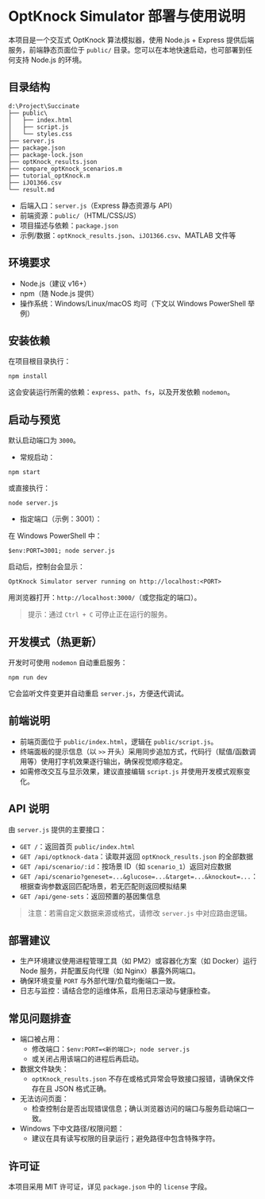 # OptKnock Simulator 部署与使用说明

本项目是一个交互式 OptKnock 算法模拟器，使用 Node.js + Express 提供后端服务，前端静态页面位于 `public/` 目录。您可以在本地快速启动，也可部署到任何支持 Node.js 的环境。

## 目录结构

```
d:\Project\Succinate
├── public\
│   ├── index.html
│   ├── script.js
│   └── styles.css
├── server.js
├── package.json
├── package-lock.json
├── optKnock_results.json
├── compare_optKnock_scenarios.m
├── tutorial_optKnock.m
├── iJO1366.csv
└── result.md
```

- 后端入口：`server.js`（Express 静态资源与 API）
- 前端资源：`public/`（HTML/CSS/JS）
- 项目描述与依赖：`package.json`
- 示例/数据：`optKnock_results.json`、`iJO1366.csv`、MATLAB 文件等

## 环境要求

- Node.js（建议 v16+）
- npm（随 Node.js 提供）
- 操作系统：Windows/Linux/macOS 均可（下文以 Windows PowerShell 举例）

## 安装依赖

在项目根目录执行：

```
npm install
```

这会安装运行所需的依赖：`express`、`path`、`fs`，以及开发依赖 `nodemon`。

## 启动与预览

默认启动端口为 `3000`。

- 常规启动：

```
npm start
```

或直接执行：

```
node server.js
```

- 指定端口（示例：3001）：

在 Windows PowerShell 中：

```
$env:PORT=3001; node server.js
```

启动后，控制台会显示：

```
OptKnock Simulator server running on http://localhost:<PORT>
```

用浏览器打开：`http://localhost:3000/`（或您指定的端口）。

> 提示：通过 `Ctrl + C` 可停止正在运行的服务。

## 开发模式（热更新）

开发时可使用 `nodemon` 自动重启服务：

```
npm run dev
```

它会监听文件变更并自动重启 `server.js`，方便迭代调试。

## 前端说明

- 前端页面位于 `public/index.html`，逻辑在 `public/script.js`。
- 终端面板的提示信息（以 `>>` 开头）采用同步追加方式，代码行（赋值/函数调用等）使用打字机效果逐行输出，确保视觉顺序稳定。
- 如需修改交互与显示效果，建议直接编辑 `script.js` 并使用开发模式观察变化。

## API 说明

由 `server.js` 提供的主要接口：

- `GET /`：返回首页 `public/index.html`
- `GET /api/optknock-data`：读取并返回 `optKnock_results.json` 的全部数据
- `GET /api/scenario/:id`：按场景 ID（如 `scenario_1`）返回对应数据
- `GET /api/scenario?geneset=...&glucose=...&target=...&knockout=...`：根据查询参数返回匹配场景，若无匹配则返回模拟结果
- `GET /api/gene-sets`：返回预置的基因集信息

> 注意：若需自定义数据来源或格式，请修改 `server.js` 中对应路由逻辑。

## 部署建议

- 生产环境建议使用进程管理工具（如 PM2）或容器化方案（如 Docker）运行 Node 服务，并配置反向代理（如 Nginx）暴露外网端口。
- 确保环境变量 `PORT` 与外部代理/负载均衡端口一致。
- 日志与监控：请结合您的运维体系，启用日志滚动与健康检查。

## 常见问题排查

- 端口被占用：
  - 修改端口：`$env:PORT=<新的端口>; node server.js`
  - 或关闭占用该端口的进程后再启动。
- 数据文件缺失：
  - `optKnock_results.json` 不存在或格式异常会导致接口报错，请确保文件存在且 JSON 格式正确。
- 无法访问页面：
  - 检查控制台是否出现错误信息；确认浏览器访问的端口与服务启动端口一致。
- Windows 下中文路径/权限问题：
  - 建议在具有读写权限的目录运行；避免路径中包含特殊字符。

## 许可证

本项目采用 MIT 许可证，详见 `package.json` 中的 `license` 字段。